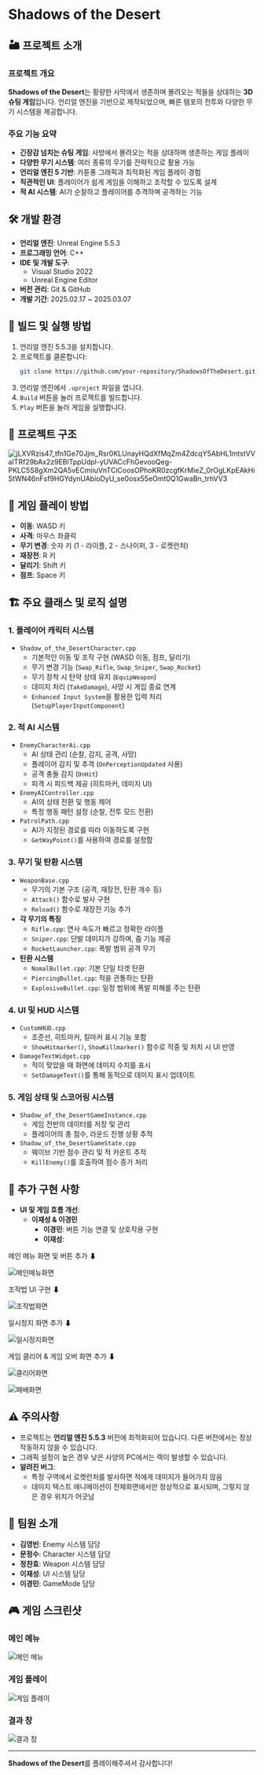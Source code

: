 # Shadows of the Desert

## 🏜 프로젝트 소개

### 프로젝트 개요

**Shadows of the Desert**는 황량한 사막에서 생존하며 몰려오는 적들을 상대하는 **3D 슈팅 게임**입니다. 언리얼 엔진을 기반으로 제작되었으며, 빠른 템포의 전투와 다양한 무기 시스템을 제공합니다.

### 주요 기능 요약

- **긴장감 넘치는 슈팅 게임**: 사방에서 몰려오는 적을 상대하며 생존하는 게임 플레이
- **다양한 무기 시스템**: 여러 종류의 무기를 전략적으로 활용 가능
- **언리얼 엔진 5 기반**: 카툰풍 그래픽과 최적화된 게임 플레이 경험
- **직관적인 UI**: 플레이어가 쉽게 게임을 이해하고 조작할 수 있도록 설계
- **적 AI 시스템**: AI가 순찰하고 플레이어를 추격하며 공격하는 기능

## 🛠 개발 환경

- **언리얼 엔진**: Unreal Engine 5.5.3
- **프로그래밍 언어**: C++
- **IDE 및 개발 도구**:
  - Visual Studio 2022
  - Unreal Engine Editor
- **버전 관리**: Git & GitHub
- **개발 기간**: 2025.02.17 ~ 2025.03.07

## 🔧 빌드 및 실행 방법

1. 언리얼 엔진 5.5.3을 설치합니다.
2. 프로젝트를 클론합니다:
   ```sh
   git clone https://github.com/your-repository/ShadowsOfTheDesert.git
   ```
3. 언리얼 엔진에서 `.uproject` 파일을 엽니다.
4. `Build` 버튼을 눌러 프로젝트를 빌드합니다.
5. `Play` 버튼을 눌러 게임을 실행합니다.

## 📂 프로젝트 구조

![jLXVRzis47_tfn1Ge70Jjm_Rsr0KLUnayHQdXfMqZm4ZdcqY5AbHL1mtstVVaITRf29bAx2z9EBlTppUdpl-yUVACcFhGevooQeg-PKLC5S8gXm2QA5vECmiiuVnTCiCoosOPhoKR0zcgfKrMieZ_0rOgLKpEAkHiStWN46nFsf9HGYdynUAbioDyU_se0osx55eOmt0Q1GwaBn_trhVV3](https://github.com/user-attachments/assets/87752f81-1891-4b05-add9-2711da619f32)

## 🏹 게임 플레이 방법

- **이동**: WASD 키
- **사격**: 마우스 좌클릭
- **무기 변경**: 숫자 키 (1 - 라이플, 2 - 스나이퍼, 3 - 로켓런처)
- **재장전**: R 키
- **달리기**: Shift 키
- **점프**: Space 키

## 🏗 주요 클래스 및 로직 설명

### 1. 플레이어 캐릭터 시스템

- `Shadow_of_the_DesertCharacter.cpp`
  - 기본적인 이동 및 조작 구현 (WASD 이동, 점프, 달리기)
  - 무기 변경 기능 (`Swap_Rifle`, `Swap_Sniper`, `Swap_Rocket`)
  - 무기 장착 시 탄약 상태 유지 (`EquipWeapon`)
  - 대미지 처리 (`TakeDamage`), 사망 시 게임 종료 연계
  - `Enhanced Input System`을 활용한 입력 처리 (`SetupPlayerInputComponent`)

### 2. 적 AI 시스템

- `EnemyCharacterAi.cpp`
  - AI 상태 관리 (순찰, 감지, 공격, 사망)
  - 플레이어 감지 및 추격 (`OnPerceptionUpdated` 사용)
  - 공격 충돌 감지 (`OnHit`)
  - 피격 시 피드백 제공 (히트마커, 데미지 UI)
- `EnemyAIController.cpp`
  - AI의 상태 전환 및 행동 제어
  - 특정 행동 패턴 설정 (순찰, 전투 모드 전환)
- `PatrolPath.cpp`
  - AI가 지정된 경로를 따라 이동하도록 구현
  - `GetWayPoint()`를 사용하여 경로를 설정함

### 3. 무기 및 탄환 시스템

- `WeaponBase.cpp`
  - 무기의 기본 구조 (공격, 재장전, 탄환 개수 등)
  - `Attack()` 함수로 발사 구현
  - `Reload()` 함수로 재장전 기능 추가
- **각 무기의 특징**
  - `Rifle.cpp`: 연사 속도가 빠르고 정확한 라이플
  - `Sniper.cpp`: 단발 데미지가 강하며, 줌 기능 제공
  - `RocketLauncher.cpp`: 폭발 범위 공격 무기
- **탄환 시스템**
  - `NomalBullet.cpp`: 기본 단일 타겟 탄환
  - `PiercingBullet.cpp`: 적을 관통하는 탄환
  - `ExplosiveBullet.cpp`: 일정 범위에 폭발 피해를 주는 탄환

### 4. UI 및 HUD 시스템

- `CustomHUD.cpp`
  - 조준선, 히트마커, 킬마커 표시 기능 포함
  - `ShowHitmarker()`, `ShowKillmarker()` 함수로 적중 및 처치 시 UI 반영
- `DamageTextWidget.cpp`
  - 적이 맞았을 때 화면에 데미지 수치를 표시
  - `SetDamageText()`를 통해 동적으로 데미지 표시 업데이트

### 5. 게임 상태 및 스코어링 시스템

- `Shadow_of_the_DesertGameInstance.cpp`
  - 게임 전반의 데이터를 저장 및 관리
  - 플레이어의 총 점수, 라운드 진행 상황 추적
- `Shadow_of_the_DesertGameState.cpp`
  - 웨이브 기반 점수 관리 및 적 카운트 추적
  - `KillEnemy()`를 호출하여 점수 증가 처리

## 🌟 추가 구현 사항
- **UI 및 게임 흐름 개선**:
  - **이재성 & 이경민**
    - **이경민**: 버튼 기능 연결 및 상호작용 구현
    - **이재성**:
   

메인 메뉴 화면 및 버튼 추가 ⬇

![메인메뉴화면](https://github.com/user-attachments/assets/8d9c0105-e512-40bd-a5a8-b1a005203ffa)

조작법 UI 구현 ⬇

![조작법화면](https://github.com/user-attachments/assets/12b9b53e-adae-4550-b720-71942c40a6d8)

일시정지 화면 추가 ⬇

![일시정지화면](https://github.com/user-attachments/assets/5378a473-092b-401a-811c-fe5a528e6946)

게임 클리어 & 게임 오버 화면 추가 ⬇

![클리어화면](https://github.com/user-attachments/assets/e5154619-0f16-466e-8a96-97dbd4d93404)

![패배화면](https://github.com/user-attachments/assets/ce7651f2-9e68-4377-b37d-e9f8ceca8083)


## ⚠️ 주의사항

- 프로젝트는 **언리얼 엔진 5.5.3** 버전에 최적화되어 있습니다. 다른 버전에서는 정상 작동하지 않을 수 있습니다.
- 그래픽 설정이 높은 경우 낮은 사양의 PC에서는 렉이 발생할 수 있습니다.
- **알려진 버그**:
  - 특정 구역에서 로켓런처를 발사하면 적에게 데미지가 들어가지 않음
  - 데미지 텍스트 애니메이션이 전체화면에서만 정상적으로 표시되며, 그렇지 않은 경우 위치가 어긋남

## 👥 팀원 소개

- **김영빈**: Enemy 시스템 담당
- **문정수**: Character 시스템 담당
- **정찬효**: Weapon 시스템 담당
- **이재성**: UI 시스템 담당
- **이경민**: GameMode 담당

## 🎮 게임 스크린샷

### 메인 메뉴
![메인 메뉴](./main_menu.png)

### 게임 플레이
![게임 플레이](./gameplay.png)

### 결과 창
![결과 창](./result_screen.png)

---

**Shadows of the Desert**를 플레이해주셔서 감사합니다!
